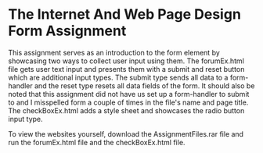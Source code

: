 # The Internet And Web Page Design Form Assignment
This assignment serves as an introduction to the form element by showcasing two ways to collect user input using them. The forumEx.html file gets user text input and presents them with a submit and reset button which are additional input types. The submit type sends all data to a form-handler and the reset type resets all data fields of the form. It should also be noted that this assignment did not have us set up a form-handler to submit to and I misspelled form a couple of times in the file's name and page title. The checkBoxEx.html adds a style sheet and showcases the radio button input type.

To view the websites yourself, download the AssignmentFiles.rar file and run the forumEx.html file and the checkBoxEx.html file.